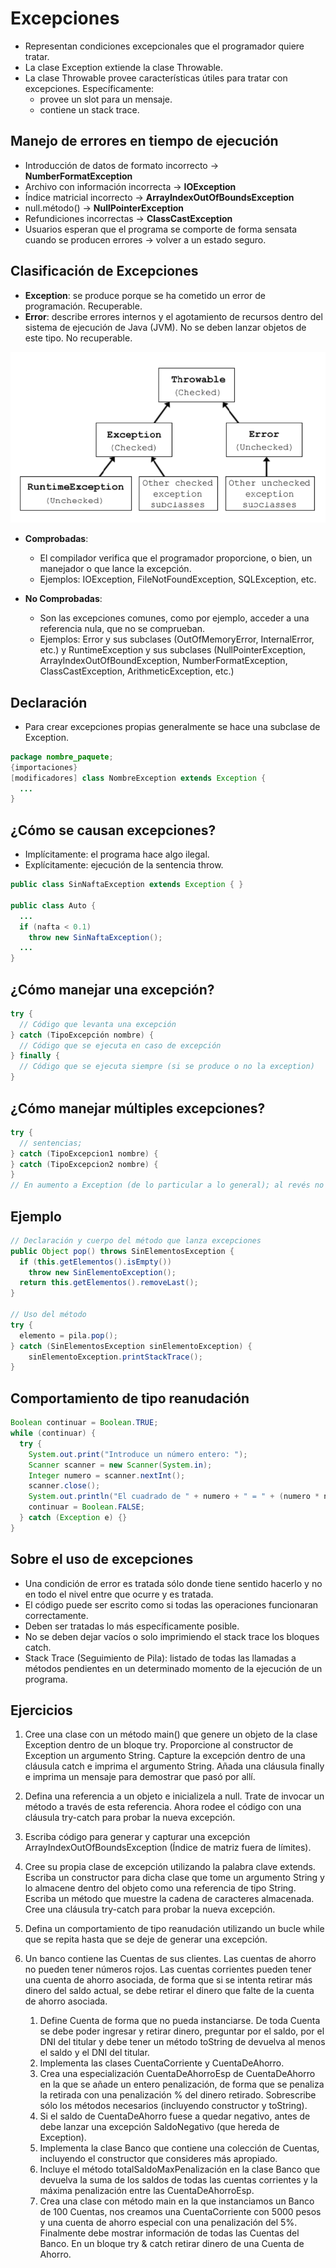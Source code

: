 # Excepciones

* Representan condiciones excepcionales que el programador quiere tratar.
* La clase Exception extiende la clase Throwable.
* La clase Throwable provee características útiles para tratar con excepciones. Específicamente:
  * provee un slot para un mensaje.
  * contiene un stack trace.

## Manejo de errores en tiempo de ejecución

* Introducción de datos de formato incorrecto ->  **NumberFormatException**
* Archivo con información incorrecta -> **IOException**
* Índice matricial incorrecto -> **ArrayIndexOutOfBoundsException**
* null.método() -> **NullPointerException**
* Refundiciones incorrectas -> **ClassCastException**
* Usuarios esperan que el programa se comporte de forma sensata cuando se producen errores -> volver a un estado seguro.

## Clasificación de Excepciones

* **Exception**: se produce porque se ha cometido un error de programación. Recuperable.
* **Error**: describe errores internos y el agotamiento de recursos dentro del sistema de ejecución de Java (JVM). No se deben lanzar objetos de este tipo. No recuperable.

![Jerarquia Excepciones](img/jerarquia-excepciones.png)

* **Comprobadas**:
  * El compilador verifica que el programador proporcione, o bien, un manejador o que lance la excepción.
  * Ejemplos: IOException, FileNotFoundException, SQLException, etc.

* **No Comprobadas**:
  * Son las excepciones comunes, como por ejemplo, acceder a una referencia nula, que no se comprueban.
  * Ejemplos: Error y sus subclases (OutOfMemoryError, InternalError, etc.) y RuntimeException y sus subclases (NullPointerException, ArrayIndexOutOfBoundException, NumberFormatException, ClassCastException, ArithmeticException, etc.)

## Declaración

* Para crear excepciones propias generalmente se hace una subclase de Exception.

```java
package nombre_paquete;
{importaciones}
[modificadores] class NombreException extends Exception {
  ...
}
```

## ¿Cómo se causan excepciones?

* Implícitamente: el programa hace algo ilegal.
* Explícitamente: ejecución de la sentencia throw.

```java
public class SinNaftaException extends Exception { }

public class Auto {
  ...
  if (nafta < 0.1)
    throw new SinNaftaException();
  ...
}  
```

## ¿Cómo manejar una excepción?

```java
try {
  // Código que levanta una excepción
} catch (TipoExcepción nombre) {
  // Código que se ejecuta en caso de excepción
} finally {
  // Código que se ejecuta siempre (si se produce o no la exception)
}
```

## ¿Cómo manejar múltiples excepciones?

```java
try {
  // sentencias;
} catch (TipoExcepcion1 nombre) {
} catch (TipoExcepcion2 nombre) {
}
// En aumento a Exception (de lo particular a lo general); al revés no compila.
```

## Ejemplo

```java
// Declaración y cuerpo del método que lanza excepciones
public Object pop() throws SinElementosException {
  if (this.getElementos().isEmpty())
    throw new SinElementoException();
  return this.getElementos().removeLast();
}

// Uso del método
try {
  elemento = pila.pop();
} catch (SinElementosException sinElementoException) {
    sinElementoException.printStackTrace();
}
```

## Comportamiento de tipo reanudación

```java
Boolean continuar = Boolean.TRUE;
while (continuar) {
  try {
    System.out.print("Introduce un número entero: ");
    Scanner scanner = new Scanner(System.in);
    Integer numero = scanner.nextInt();
    scanner.close();
    System.out.println("El cuadrado de " + numero + " = " + (numero * numero));
    continuar = Boolean.FALSE;
  } catch (Exception e) {}
}
```

## Sobre el uso de excepciones

* Una condición de error es tratada sólo donde tiene sentido hacerlo y no en todo el nivel entre que ocurre y es tratada.
* El código puede ser escrito como si todas las operaciones funcionaran correctamente.
* Deben ser tratadas lo más específicamente posible.
* No se deben dejar vacíos o solo imprimiendo el stack trace los bloques catch.
* Stack Trace (Seguimiento de Pila): listado de todas las llamadas a métodos pendientes en un determinado momento de la ejecución de un programa.

## Ejercicios

1. Cree una clase con un método main() que genere un objeto de la clase Exception dentro de un bloque try. Proporcione al constructor de Exception un argumento String. Capture la excepción dentro de una cláusula catch e imprima el argumento String. Añada una cláusula finally e imprima un mensaje para demostrar que pasó por allí.

1. Defina una referencia a un objeto e inicializela a null. Trate de invocar un método a través de esta referencia. Ahora rodee el código con una cláusula try-catch para probar la nueva excepción.

1. Escriba código para generar y capturar una excepción ArrayIndexOutOfBoundsException (Índice de matriz fuera de límites).

1. Cree su propia clase de excepción utilizando la palabra clave extends. Escriba un constructor para dicha clase que tome un argumento String y lo almacene dentro del objeto como una referencia de tipo String. Escriba un método que muestre la cadena de caracteres almacenada. Cree una cláusula try-catch para probar la nueva excepción.

1. Defina un comportamiento de tipo reanudación utilizando un bucle while que se repita hasta que se deje de generar una excepción.

1. Un banco contiene las Cuentas de sus clientes. Las cuentas de ahorro no pueden tener números rojos. Las cuentas corrientes pueden tener una cuenta de ahorro asociada, de forma que si se intenta retirar más dinero del saldo actual, se debe retirar el dinero que falte de la cuenta de ahorro asociada.
    1. Define Cuenta de forma que no pueda instanciarse. De toda Cuenta se debe poder ingresar y retirar dinero, preguntar por el saldo, por el DNI del titular y debe tener un método toString de devuelva al menos el saldo y el DNI del titular.
    1. Implementa las clases CuentaCorriente y CuentaDeAhorro.
    1. Crea una especialización CuentaDeAhorroEsp de CuentaDeAhorro en la que se añade un entero penalización, de forma que se penaliza la retirada con una penalización % del dinero retirado. Sobrescribe sólo los métodos necesarios (incluyendo constructor y toString).
    1. Si el saldo de CuentaDeAhorro fuese a quedar negativo, antes de debe lanzar una excepción SaldoNegativo (que hereda de Exception).
    1. Implementa la clase Banco que contiene una colección de Cuentas, incluyendo el constructor que consideres más apropiado.
    1. Incluye el método totalSaldoMaxPenalización en la clase Banco que devuelva la suma de los saldos de todas las cuentas corrientes y la máxima penalización entre las CuentaDeAhorroEsp.
    1. Crea una clase con método main en la que instanciamos un Banco de 100 Cuentas, nos creamos una CuentaCorriente con 5000 pesos y una cuenta de ahorro especial con una penalización del 5%. Finalmente debe mostrar información de todas las Cuentas del Banco. En un bloque try & catch retirar dinero de una Cuenta de Ahorro.
